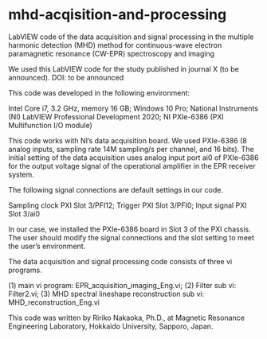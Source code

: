 # mhd-acqisition-and-processing

LabVIEW code of the data acquisition and signal processing in the multiple harmonic detection (MHD) method for continuous-wave electron paramagnetic resonance (CW-EPR) spectroscopy and imaging

We used this LabVIEW code for the study published in journal X (to be announced).
DOI: to be announced

This code was developed in the following environment:

Intel Core i7, 3.2 GHz, memory 16 GB; 
Windows 10 Pro;
National Instruments (NI) LabVIEW Professional Development 2020;
NI PXIe-6386 (PXI Multifunction I/O module)

This code works with NI’s data acquisition board. We used PXIe-6386 (8 analog inputs, sampling rate 14M sampling/s per channel, and 16 bits). The initial setting of the data acquisition uses analog input port ai0 of PXIe-6386 for the output voltage signal of the operational amplifier in the EPR receiver system.

The following signal connections are default settings in our code.

Sampling clock PXI Slot 3/PFI12;
Trigger PXI Slot 3/PFI0;
Input signal PXI Slot 3/ai0

In our case, we installed the PXIe-6386 board in Slot 3 of the PXI chassis. The user should modify the signal connections and the slot setting to meet the user’s environment.

The data acquisition and signal processing code consists of three vi programs.

(1) main vi program: EPR_acquisition_imaging_Eng.vi;
(2) Filter sub vi: Filter2.vi;
(3) MHD spectral lineshape reconstruction sub vi: MHD_reconstruction_Eng.vi

This code was written by Ririko Nakaoka, Ph.D., at Magnetic Resonance Engineering Laboratory, Hokkaido University, Sapporo, Japan.

